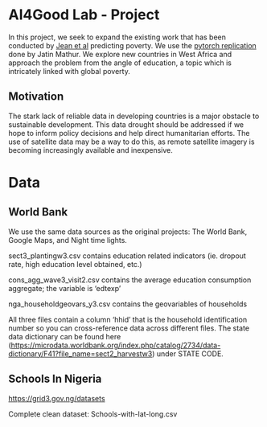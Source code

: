 # AI4Good Lab - Project

In this project, we seek to expand the existing work that has been conducted by [Jean et al](http://sustain.stanford.edu/predicting-poverty) predicting poverty. We use the [pytorch replication](https://github.com/jmather625/predicting-poverty-replication) done by Jatin Mathur. We explore new countries in West Africa and approach the problem from the angle of education, a topic which is intricately linked with global poverty. 

## Motivation

The stark lack of reliable data in developing countries is a major obstacle to sustainable development. This data drought should be addressed if we hope to inform policy decisions and help direct humanitarian efforts. The use of satellite data may be a way to do this, as remote satellite imagery is becoming increasingly available and inexpensive.

# Data
## World Bank 
We use the same data sources as the original projects: The World Bank, Google Maps, and Night time lights. 

sect3_plantingw3.csv contains education related indicators (ie. dropout rate, high education level obtained, etc.)

cons_agg_wave3_visit2.csv contains the average education consumption aggregate; the variable is ‘edtexp’

nga_householdgeovars_y3.csv contains the geovariables of households

All three files contain a column ‘hhid’ that is the household identification number so you can cross-reference data across different files. The state data dictionary can be found here (https://microdata.worldbank.org/index.php/catalog/2734/data-dictionary/F41?file_name=sect2_harvestw3) under STATE CODE.

## Schools In Nigeria 
https://grid3.gov.ng/datasets

Complete clean dataset: Schools-with-lat-long.csv
